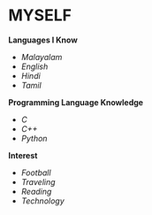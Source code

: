 # MYSELF

**Languages I Know**
* _Malayalam_
* _English_
* _Hindi_
* _Tamil_

**Programming Language Knowledge**
* _C_
* _C++_
* _Python_

**Interest**
* _Football_
* _Traveling_
* _Reading_
* _Technology_
